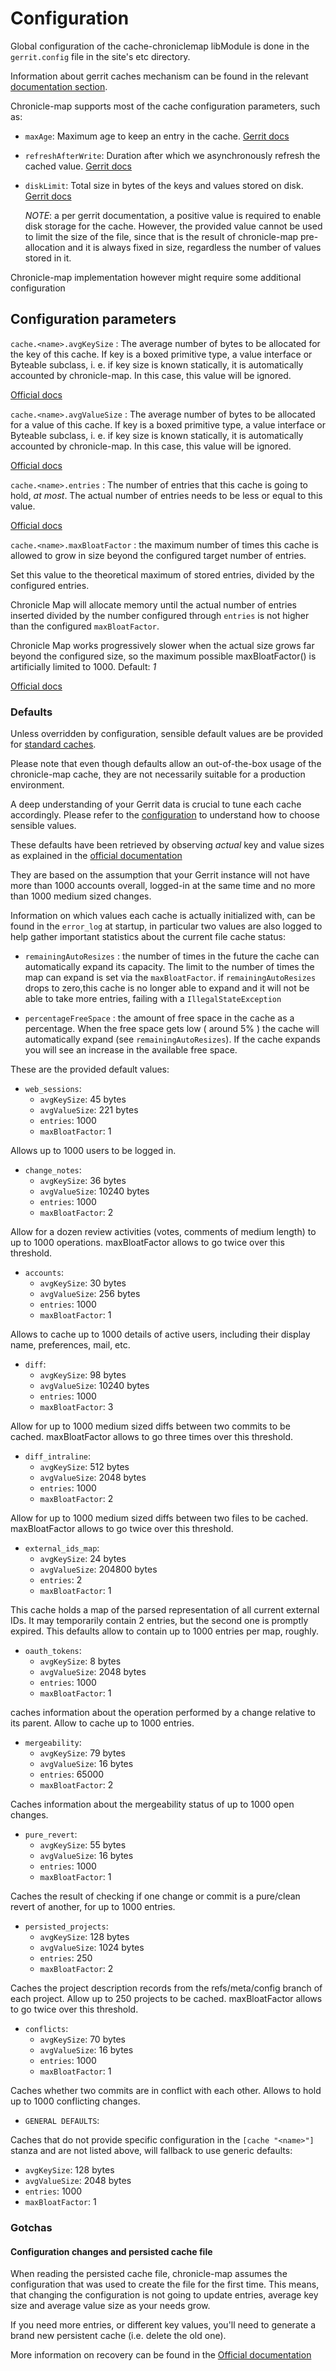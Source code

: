 Configuration
=============

Global configuration of the cache-chroniclemap libModule is done in the `gerrit.config` file in the
site's etc directory.

Information about gerrit caches mechanism can be found in the relevant
[documentation section](https://charm.cs.illinois.edu/gerrit/Documentation/config-gerrit.html#cache).

Chronicle-map supports most of the cache configuration parameters, such as:

* `maxAge`: Maximum age to keep an entry in the cache.
[Gerrit docs](https://gerrit-review.googlesource.com/Documentation/config-gerrit.html#cache.name.maxAge)

* `refreshAfterWrite`: Duration after which we asynchronously refresh the cached value.
[Gerrit docs](https://gerrit-review.googlesource.com/Documentation/config-gerrit.html#cache.name.refreshAfterWrite)

* `diskLimit`: Total size in bytes of the keys and values stored on disk.
[Gerrit docs](https://gerrit-review.googlesource.com/Documentation/config-gerrit.html#cache.name.diskLimit)

  *NOTE*: a per gerrit documentation, a positive value is required to enable disk
  storage for the cache. However, the provided value cannot be used to limit the
  size of the file, since that is the result of chronicle-map pre-allocation and
  it is always fixed in size, regardless the number of values stored in it.

Chronicle-map implementation however might require some additional configuration

## Configuration parameters

```cache.<name>.avgKeySize```
:   The average number of bytes to be allocated for the key of this cache.
If key is a boxed primitive type, a value interface or Byteable subclass, i. e.
if key size is known statically, it is automatically accounted by chronicle-map.
In this case, this value will be ignored.

[Official docs](
https://www.javadoc.io/doc/net.openhft/chronicle-map/3.8.0/net/openhft/chronicle/map/ChronicleMapBuilder.html#averageKeySize-double-
)

```cache.<name>.avgValueSize```
:   The average number of bytes to be allocated for a value of this cache.
If key is a boxed primitive type, a value interface or Byteable subclass, i. e.
if key size is known statically, it is automatically accounted by chronicle-map.
In this case, this value will be ignored.

[Official docs](
https://www.javadoc.io/doc/net.openhft/chronicle-map/3.8.0/net/openhft/chronicle/map/ChronicleMapBuilder.html#averageValueSize-double-
)

```cache.<name>.entries```
: The number of entries that this cache is going to hold, _at most_.
The actual number of entries needs to be less or equal to this value.

[Official docs](
https://www.javadoc.io/doc/net.openhft/chronicle-map/3.8.0/net/openhft/chronicle/map/ChronicleMapBuilder.html#entries-long-
)

```cache.<name>.maxBloatFactor```
: the maximum number of times this cache is allowed to grow in size beyond the
configured target number of entries.

Set this value to the theoretical maximum of stored entries, divided by the
configured entries.

Chronicle Map will allocate memory until the actual number of entries inserted
divided by the number configured through `entries` is not
higher than the configured `maxBloatFactor`.

Chronicle Map works progressively slower when the actual size grows far beyond
the configured size, so the maximum possible maxBloatFactor() is artificially
limited to 1000. Default: *1*

[Official docs](
https://www.javadoc.io/doc/net.openhft/chronicle-map/3.8.0/net/openhft/chronicle/hash/ChronicleHashBuilder.html#maxBloatFactor-double-
)

### Defaults

Unless overridden by configuration, sensible default values are be provided for
[standard caches](https://gerrit-review.googlesource.com/Documentation/config-gerrit.html#cache_names).

Please note that even though defaults allow an out-of-the-box usage of the
chronicle-map cache, they are not necessarily suitable for a production
environment.

A deep understanding of your Gerrit data is crucial to tune each cache
accordingly. Please refer to the [configuration](#configuration-parameters) to
understand how to choose sensible values.

These defaults have been retrieved by observing _actual_ key and value sizes as
explained in the
[official documentation](https://github.com/OpenHFT/Chronicle-Map/blob/master/docs/CM_Tutorial_Behaviour.adoc#example---monitor-chronicle-map-statistics)

They are based on the assumption that your Gerrit instance will not have more
than 1000 accounts overall, logged-in at the same time and no more than 1000
medium sized changes.

Information on which values each cache is actually initialized with, can be found
in the `error_log` at startup, in particular two values are also logged to help
gather important statistics about the current file cache status:

* `remainingAutoResizes`
: the number of times in the future the cache can automatically expand its capacity.
The limit to the number of times the map can expand is set via the `maxBloatFactor`.
if `remainingAutoResizes` drops to zero,this cache is no longer able to expand
and it will not be able to take more entries, failing with a `IllegalStateException`

* `percentageFreeSpace`
: the amount of free space in the cache as a percentage. When the free space gets
 low ( around 5% ) the cache will automatically expand (see `remainingAutoResizes`).
 If the cache expands you will see an increase in the available free space.

These are the provided default values:

* `web_sessions`:
    * `avgKeySize`: 45 bytes
    * `avgValueSize`: 221 bytes
    * `entries`: 1000
    * `maxBloatFactor`: 1

Allows up to 1000 users to be logged in.

* `change_notes`:
    * `avgKeySize`: 36 bytes
    * `avgValueSize`: 10240 bytes
    * `entries`: 1000
    * `maxBloatFactor`: 2

Allow for a dozen review activities (votes, comments of medium length) to up to
1000 operations. maxBloatFactor allows to go twice over this threshold.

* `accounts`:
    * `avgKeySize`: 30 bytes
    * `avgValueSize`: 256 bytes
    * `entries`: 1000
    * `maxBloatFactor`: 1

Allows to cache up to 1000 details of active users, including their display name,
preferences, mail, etc.

* `diff`:
    * `avgKeySize`: 98 bytes
    * `avgValueSize`: 10240 bytes
    * `entries`: 1000
    * `maxBloatFactor`: 3

Allow for up to 1000 medium sized diffs between two commits to be cached.
maxBloatFactor allows to go three times over this threshold.

* `diff_intraline`:
    * `avgKeySize`: 512 bytes
    * `avgValueSize`: 2048 bytes
    * `entries`: 1000
    * `maxBloatFactor`: 2

Allow for up to 1000 medium sized diffs between two files to be cached.
maxBloatFactor allows to go twice over this threshold.

* `external_ids_map`:
    * `avgKeySize`: 24 bytes
    * `avgValueSize`: 204800 bytes
    * `entries`: 2
    * `maxBloatFactor`: 1

This cache holds a map of the parsed representation of all current external IDs.
It may temporarily contain 2 entries, but the second one is promptly expired.
This defaults allow to contain up to 1000 entries per map, roughly.

* `oauth_tokens`:
    * `avgKeySize`: 8 bytes
    * `avgValueSize`: 2048 bytes
    * `entries`: 1000
    * `maxBloatFactor`: 1

caches information about the operation performed by a change relative to its
parent. Allow to cache up to 1000 entries.

* `mergeability`:
    * `avgKeySize`: 79 bytes
    * `avgValueSize`: 16 bytes
    * `entries`: 65000
    * `maxBloatFactor`: 2

Caches information about the mergeability status of up to 1000 open changes.

* `pure_revert`:
    * `avgKeySize`: 55 bytes
    * `avgValueSize`: 16 bytes
    * `entries`: 1000
    * `maxBloatFactor`: 1

Caches the result of checking if one change or commit is a pure/clean revert of
another, for up to 1000 entries.

* `persisted_projects`:
    * `avgKeySize`: 128 bytes
    * `avgValueSize`: 1024 bytes
    * `entries`: 250
    * `maxBloatFactor`: 2

Caches the project description records from the refs/meta/config branch of each
project. Allow up to 250 projects to be cached.
maxBloatFactor allows to go twice over this threshold.

* `conflicts`:
    * `avgKeySize`: 70 bytes
    * `avgValueSize`: 16 bytes
    * `entries`: 1000
    * `maxBloatFactor`: 1

Caches whether two commits are in conflict with each other.
Allows to hold up to 1000 conflicting changes.

* `GENERAL DEFAULTS`:

Caches that do not provide specific configuration in the `[cache "<name>"]`
stanza and are not listed above, will fallback to use generic defaults:

* `avgKeySize`: 128 bytes
* `avgValueSize`: 2048 bytes
* `entries`: 1000
* `maxBloatFactor`: 1

### Gotchas

#### Configuration changes and persisted cache file

When reading the persisted cache file, chronicle-map assumes the configuration
that was used to create the file for the first time.
This means, that changing the configuration is not going to update entries,
average key size and average value size as your needs grow.

If you need more entries, or different key values, you'll need to generate a
brand new persistent cache (i.e. delete the old one).

More information on recovery can be found in the
[Official documentation](https://github.com/OpenHFT/Chronicle-Map/blob/master/docs/CM_Tutorial.adoc#recovery)